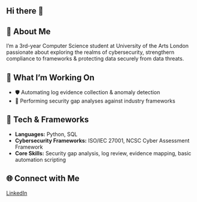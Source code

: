 ## Hi there 👋

## 💫 About Me  
I’m a 3rd-year Computer Science student at University of the Arts London passionate about exploring the realms of cybersecurity, strengthern compliance to frameworks & protecting data securely from data threats.

## 🚀 What I’m Working On  
- 🛡️ Automating log evidence collection & anomaly detection  
- 🧭 Performing security gap analyses against industry frameworks

## 🧰 Tech & Frameworks  
- **Languages:** Python, SQL
- **Cybersecurity Frameworks:** ISO/IEC 27001, NCSC Cyber Assessment Framework  
- **Core Skills:** Security gap analysis, log review, evidence mapping, basic automation scripting

## 🌐 Connect with Me  
[LinkedIn](https://www.linkedin.com/in/ayman-boucheneb/)
